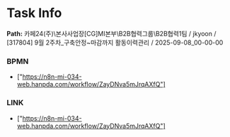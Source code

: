 # Task Info

**Path:** 카페24(주)\본사사업장\[CG]MI본부\B2B협력그룹\B2B협력1팀 / jkyoon / [317804] 9월 2주차_구축안정~마감까지 활동이력관리 / 2025-09-08_00-00-00

### BPMN
- ["https://n8n-mi-034-web.hanpda.com/workflow/ZayDNva5mJrqAXfQ"]

### LINK
- ["https://n8n-mi-034-web.hanpda.com/workflow/ZayDNva5mJrqAXfQ"]

